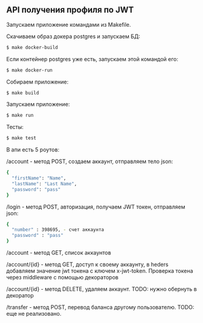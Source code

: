 ## API получения профиля по JWT

Запускаем приложение командами из Makefile.

Скачиваем образ докера postgres и запускаем БД:
```bash
$ make docker-build
```
Если контейнер postgres уже есть, запускаем этой командой его:
```bash
$ make docker-run
```
Собираем приложение:
```bash
$ make build
```
Запускаем приложение:
```bash
$ make run
```
Тесты:
```bash
$ make test
```


В апи есть 5 роутов: 

/account - метод POST, создаем аккаунт, отправляем тело json: 
```bash
{
  "firstName": "Name",
  "lastName": "Last Name",
  "password": "pass"
}
```
/login - метод POST, авторизация, получаем JWT токен, отправляем json: 
```bash
{
  "number" : 398695, - счет аккаунта
  "password" : "pass"
}
```
/account - метод GET, список аккаунтов

/account/{id} - метод GET, доступ к своему аккаунту, в heders добавляем значение jwt токена с ключем x-jwt-token. Проверка токена через middleware с помощью декораторов 

/account/{id} - метод DELETE, удаляем аккаунт. TODO: нужно обернуть в декоратор

/transfer - метод POST, перевод баланса другому пользователю. TODO: еще не реализовано. 